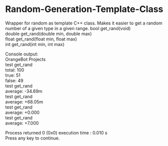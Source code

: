 # Random-Generation-Template-Class
Wrapper for random as template C++ class. Makes it easier to get a random number of a given type in a given range.
bool get_rand<bool>(void)  
double get_rand<double>(double min, double max)  
float get_rand<float>(float min, float max)  
int get_rand<int>(int min, int max)  



Console output:  
OrangeBot Projects   
test get_rand<bool>   
total: 100   
true: 51   
false: 49   
test get_rand<double>  
average: -34.69m  
test get_rand<float>  
average: +68.05m  
test get_rand<int>  
average: +0.000  
test get_rand<int>  
average: +7.000  
  
Process returned 0 (0x0)   execution time : 0.010 s  
Press any key to continue.  
  
